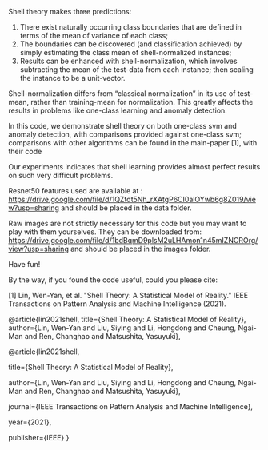 Shell theory makes three predictions: 
1) There exist naturally occurring class boundaries that are defined in terms of the mean of variance of each class;
2) The boundaries can be discovered (and classification achieved) by simply estimating the class mean of shell-normalized instances;
3) Results can be enhanced with shell-normalization, which involves subtracting the mean of the test-data from each instance; then scaling the instance to be a unit-vector.

Shell-normalization differs from “classical normalization”  in its use of test-mean, rather than training-mean for normalization. This greatly affects the results in problems like one-class learning and anomaly detection. 

In this code, we demonstrate shell theory on both one-class svm and anomaly detection, with comparisons provided against one-class svm; comparisons with other algorithms can be found in the main-paper [1], with their code

Our experiments indicates that shell learning provides almost perfect results on such very difficult problems. 

Resnet50 features used are available at :
https://drive.google.com/file/d/1QZtdt5Nh_rXAtgP6CI0alOYwb6g8Z019/view?usp=sharing
and should be placed in the data folder.

Raw images are not strictly necessary for this code but you may want to play with them yourselves. They can be downloaded from:
https://drive.google.com/file/d/1bdBqmD9plsM2uLHAmon1n45mIZNCROrg/view?usp=sharing
and should be placed in the images folder.

Have fun!

By the way, if you found the code useful, could you please cite:

[1] Lin, Wen-Yan, et al. "Shell Theory: A Statistical Model of Reality." IEEE Transactions on Pattern Analysis and Machine Intelligence (2021).

@article{lin2021shell,
title={Shell Theory: A Statistical Model of Reality},
author={Lin, Wen-Yan and Liu, Siying and Li, Hongdong and Cheung, Ngai-Man and Ren, Changhao and Matsushita, Yasuyuki},


@article{lin2021shell,

  title={Shell Theory: A Statistical Model of Reality},
  
  author={Lin, Wen-Yan and Liu, Siying and Li, Hongdong and Cheung, Ngai-Man and Ren, Changhao and Matsushita, Yasuyuki},
  
  journal={IEEE Transactions on Pattern Analysis and Machine Intelligence},
  
  year={2021},
  
  publisher={IEEE}
}
